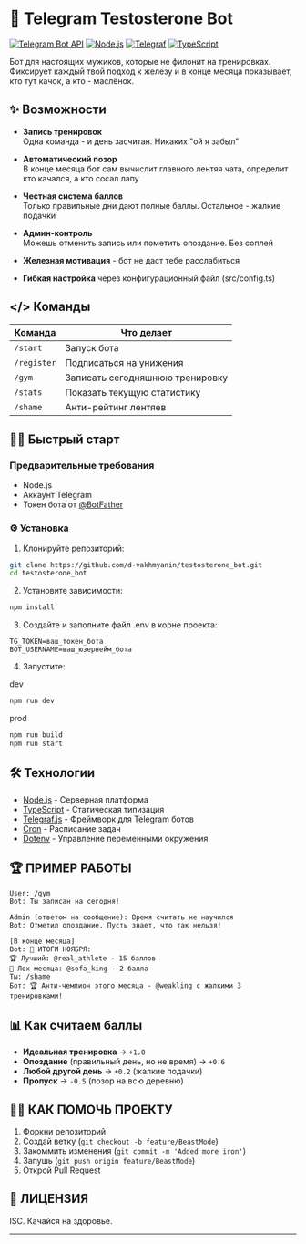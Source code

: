 # 💪 Telegram Testosterone Bot

[![Telegram Bot API](https://img.shields.io/badge/Telegram_Bot_API-2.0-blue.svg)](https://core.telegram.org/bots/api)
[![Node.js](https://img.shields.io/badge/Node.js-18%2B-green.svg)](https://nodejs.org/)
[![Telegraf](https://img.shields.io/badge/Telegraf-4.x-blueviolet.svg)](https://telegraf.js.org/)
[![TypeScript](https://img.shields.io/badge/TypeScript-4%2B-blue.svg)](https://www.typescriptlang.org/)

Бот для настоящих мужиков, которые не филонит на тренировках. Фиксирует каждый твой подход к железу и в конце месяца показывает, кто тут качок, а кто - маслёнок.

## ✨ Возможности

-   **Запись тренировок**  
    Одна команда - и день засчитан. Никаких "ой я забыл"

-   **Автоматический позор**  
    В конце месяца бот сам вычислит главного лентяя чата, определит кто качался, а кто сосал лапу

-   **Честная система баллов**  
    Только правильные дни дают полные баллы. Остальное - жалкие подачки

-   **Админ-контроль**  
    Можешь отменить запись или пометить опоздание. Без соплей
-   **Железная мотивация** - бот не даст тебе расслабиться
-   **Гибкая настройка** через конфигурационный файл (src/config.ts)

## </> Команды

| Команда     | Что делает                      |
| ----------- | ------------------------------- |
| `/start`    | Запуск бота                     |
| `/register` | Подписаться на унижения         |
| `/gym`      | Записать сегодняшнюю тренировку |
| `/stats`    | Показать текущую статистику     |
| `/shame`    | Анти-рейтинг лентяев            |

## 🏋️‍♂️ Быстрый старт

### Предварительные требования

-   Node.js
-   Аккаунт Telegram
-   Токен бота от [@BotFather](https://t.me/BotFather)

### ⚙️ Установка

1. Клонируйте репозиторий:

```bash
git clone https://github.com/d-vakhmyanin/testosterone_bot.git
cd testosterone_bot
```

2. Установите зависимости:

```bash
npm install
```

3. Создайте и заполните файл .env в корне проекта:

```env
TG_TOKEN=ваш_токен_бота
BOT_USERNAME=ваш_юзернейм_бота
```

4. Запустите:

dev

```bash
npm run dev
```

prod

```bash
npm run build
npm run start
```

## 🛠 Технологии

-   [Node.js](https://nodejs.org/) - Серверная платформа
-   [TypeScript](https://www.typescriptlang.org/) - Статическая типизация
-   [Telegraf.js](https://telegraf.js.org/) - Фреймворк для Telegram ботов
-   [Cron](https://www.npmjs.com/package/cron) - Расписание задач
-   [Dotenv](https://github.com/motdotla/dotenv) - Управление переменными окружения

## 🏆 ПРИМЕР РАБОТЫ

```
User: /gym
Bot: Ты записан на сегодня!

Admin (ответом на сообщение): Время считать не научился
Bot: Отметил опоздание. Пусть знает, что так нельзя!

[В конце месяца]
Bot: 📅 ИТОГИ НОЯБРЯ:
🏆 Лучший: @real_athlete - 15 баллов
💩 Лох месяца: @sofa_king - 2 балла
Ты: /shame
Бот: 🏆 Анти-чемпион этого месяца - @weakling с жалкими 3 тренировками!
```

## 📊 Как считаем баллы

-   **Идеальная тренировка** → `+1.0`
-   **Опоздание** (правильный день, но не время) → `+0.6`
-   **Любой другой день** → `+0.2` (жалкие подачки)
-   **Пропуск** → `-0.5` (позор на всю деревню)

## 🤜🤛 КАК ПОМОЧЬ ПРОЕКТУ

1. Форкни репозиторий
2. Создай ветку (`git checkout -b feature/BeastMode`)
3. Закоммить изменения (`git commit -m 'Added more iron'`)
4. Запушь (`git push origin feature/BeastMode`)
5. Открой Pull Request

## 📜 ЛИЦЕНЗИЯ

ISC. Качайся на здоровье.

---
